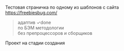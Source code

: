 Тестовая страничка по одному из шаблонов с сайта <https://freebiesbug.com/>

>адаптив ✓done <br>
>по БЭМ методологии <br>
>без препроцессоров и сборщиков

Проект на стадии создания
